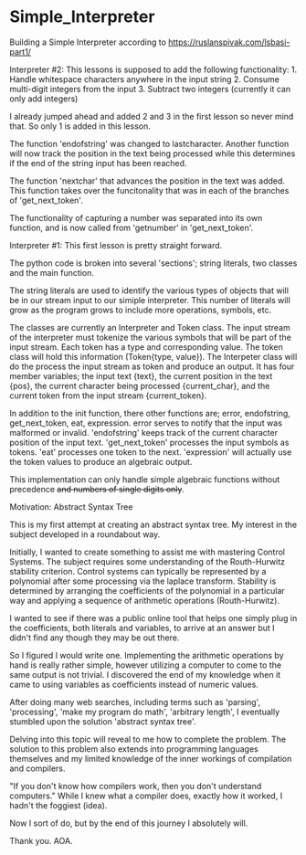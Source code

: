 # Simple_Interpreter
Building a Simple Interpreter according to https://ruslanspivak.com/lsbasi-part1/

Interpreter #2:
This lessons is supposed to add the following functionality:
    1. Handle whitespace characters anywhere in the input string
    2. Consume multi-digit integers from the input
    3. Subtract two integers (currently it can only add integers)
    
I already jumped ahead and added 2 and 3 in the first lesson so never mind that.  So only 1 is added in this lesson.

The function 'endofstring' was changed to lastcharacter.  Another function will now track the position in the text being processed while this determines if the end of the string input has been reached.

The function 'nextchar' that advances the position in the text was added. This function takes over the funcitonality that was in each of the branches of 'get_next_token'.

The functionality of capturing a number was separated into its own function,  and is now called from 'getnumber' in 'get_next_token'.

Interpreter #1:
This first lesson is pretty straight forward. 

The python code is broken into several 'sections';  string literals, two classes and the main function.  

The string literals are used to identify the various types of objects that will be in our stream input to our simiple interpreter.  This number of literals will grow as the program grows to include more operations, symbols, etc.  

The classes are currently an Interpreter and Token class.
The input stream of the interpreter must tokenize the various symbols that will be part of the input stream.  Each token has a type and corresponding value.  The token class will hold this information (Token{type, value}).
The Interpeter class will do the process the input stream as token and produce an output.  It has four member variables; the input text {text}, the current position in the text {pos}, the current character being processed {current_char}, and the current token from the input stream {current_token}.

In addition to the init function, there other functions are; error, endofstring, get_next_token, eat, expression.
error serves to notify that the input was malformed or invalid.
'endofstring' keeps track of the current character position of the input text.
'get_next_token' processes the input symbols as tokens.
'eat' processes one token to the next.
'expression' will actually use the token values to produce an algebraic output.

This implementation can only handle simple algebraic functions without precedence ~~and numbers of single digits only~~.

Motivation:
Abstract Syntax Tree

This is my first attempt at creating an abstract syntax tree.  My interest in the subject developed in a roundabout way.

Initially, I wanted to create something to assist me with mastering Control Systems. The subject requires some understanding of the Routh-Hurwitz stability criterion. Control systems can typically be represented by a polynomial after some processing via the laplace transform. Stability is determined by arranging the coefficients of the polynomial in a particular way and applying a sequence of arithmetic operations (Routh-Hurwitz).

I wanted to see if there was a public online tool that helps one simply plug in the coefficients, both literals and variables, to arrive at an answer but I didn't find any though they may be out there.

So I figured I would write one. Implementing the arithmetic operations by hand is really rather simple, however utilizing a computer to come to the same output is not trivial. I discovered the end of my knowledge when it came to using variables as coefficients instead of numeric values.

After doing many web searches, including terms such as 'parsing', 'processing', 'make my program do math', 'arbitrary length', I eventually stumbled upon the solution 'abstract syntax tree'.

Delving into this topic will reveal to me how to complete the problem.  The solution to this problem also extends into programming languages themselves and my limited knowledge of the inner workings of compilation and compilers. 

"If you don't know how compilers work, then you don't understand computers." While I knew what a compiler does, exactly how it worked, I hadn't the foggiest (idea).

Now I sort of do, but by the end of this journey I absolutely will.

Thank you. AOA.
